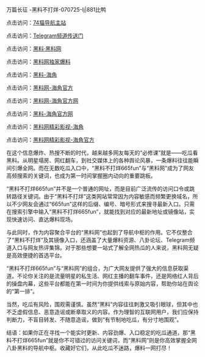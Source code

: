 万篇长征 -黑料不打烊-070725-lj|881比鸭

点击访问：<a href="https://74mao.com/">74猫导航主站</a>

点击访问：<a href="https://74mao.com/">Telegram频道传送门</a>

点击访问：<a href="https://heiliaolvzlu3.pages.dev">黑料·黑料网</a>

点击访问：<a href="https://heiliaoyvnrda.pages.dev">黑料网独家爆料</a>


点击访问：<a href="https://qfwfg.pages.dev/">黑料-海角</a>

点击访问：<a href="https://tyer.pages.dev/">黑料网-海角官方</a>

点击访问：<a href="https://gdas.pages.dev/">黑料网-海角官方网</a>

点击访问：<a href="https://sdbsd.pages.dev/">黑料-海角官方网</a>

点击访问：<a href="https://gbs-3wd.pages.dev/">黑料网精彩影视-海角</a>

点击访问：<a href="https://fge-7ja.pages.dev/">黑料网精彩影视-海角官方</a>

在这个信息爆炸、热搜不断的时代，越来越多网友每天的“必修课”就是——吃瓜看黑料。从明星塌房、网红翻车，到社交媒体上的各种舆论风暴，一条爆料往往能瞬间引爆全网。而在无数吃瓜入口中，“黑料不打烊665fun”与“黑料网”成为了网友高频搜索的关键词，也成为第一时间掌握圈内动向的重要跳板。

“黑料不打烊665fun”并不是一个普通的网址，而是目前广泛流传的访问口令或跳转路径关键词。由于“黑料不打烊”这类网站常常因为内容敏感而频繁更换域名，所以不少网友会通过“665fun”这样的后缀、编号、暗号形式来搜寻最新入口。只需在搜索引擎中输入“黑料不打烊665fun”，就能找到对应的最新地址或镜像站，实现快速访问、直达爆料现场。

与此同时，作为内容聚合平台的“黑料网”也起到了导航中枢的作用。它不仅整合了“黑料不打烊”及其镜像入口，还涵盖了大量爆料资源、八卦论坛、Telegram频道入口与网友热评集锦。对于那些想要一站式了解全网热瓜的人来说，黑料网无疑是高效便捷的首选平台。

“黑料不打烊665fun”与“黑料网”的组合，为广大网友提供了强大的信息获取渠道。不论你关注的是流量明星的私生活、网红主播的翻车事件，还是网络红人背后的操盘内幕，这些平台都能在第一时间为你提供线索与原始内容，帮助你站在舆论的“第一排”。

当然，吃瓜有风险，围观需谨慎。虽然“黑料”内容往往刺激又吸引眼球，但其中也不乏虚假信息、恶意造谣或断章取义的内容。作为理智的互联网用户，我们应保持判断力，不盲目转发、不随意造谣，做到“有节制地吃瓜，有分寸地围观”。

结语：如果你正在寻找一个能实时更新、内容劲爆、入口稳定的吃瓜通道，那“黑料不打烊665fun”就是你不可错过的访问关键词，而“黑料网”则是你高效掌握全网八卦黑料的导航中枢。收藏好它们，从此吃瓜不迷路，爆料一网打尽！
